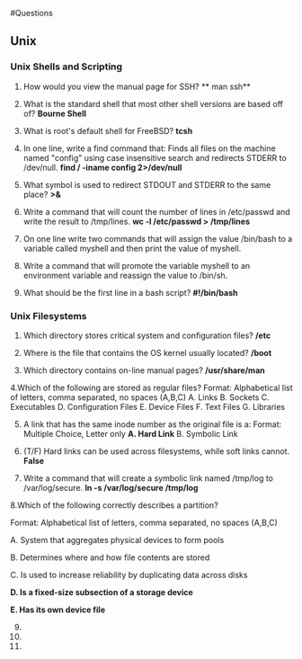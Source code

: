 #Questions

## Unix

### Unix Shells and Scripting

1. How would you view the manual page for SSH? ** man ssh**

2. What is the standard shell that most other shell versions are based off of? **Bourne Shell**

3. What is root's default shell for FreeBSD? **tcsh**

4. In one line, write a find command that: Finds all files on the machine named "config" using case insensitive search and redirects STDERR to /dev/null. **find / -iname config 2>/dev/null**

5. What symbol is used to redirect STDOUT and STDERR to the same place? **>&**

6. Write a command that will count the number of lines in /etc/passwd and write the result to /tmp/lines. **wc -l /etc/passwd > /tmp/lines**

7. On one line write two commands that will assign the value /bin/bash to a variable called myshell and then print the value of myshell.

8. Write a command that will promote the variable myshell to an environment variable and reassign the value to /bin/sh.

9. What should be the first line in a bash script? **#!/bin/bash**

### Unix Filesystems

1. Which directory stores critical system and configuration files? **/etc**

2. Where is the file that contains the OS kernel usually located? **/boot**


3. Which directory contains on-line manual pages? **/usr/share/man**

4.Which of the following are stored as regular files?
Format: Alphabetical list of letters, comma separated, no spaces (A,B,C)
A. Links
B. Sockets
C. Executables
D. Configuration Files
E. Device Files
F. Text Files
G. Libraries

5. A link that has the same inode number as the original file is a:
Format: Multiple Choice, Letter only
**A. Hard Link**
B. Symbolic Link

6. (T/F) Hard links can be used across filesystems, while soft links cannot. **False**

7. Write a command that will create a symbolic link named /tmp/log to /var/log/secure. **ln -s /var/log/secure /tmp/log**

8.Which of the following correctly describes a partition?

Format: Alphabetical list of letters, comma separated, no spaces (A,B,C)

A. System that aggregates physical devices to form pools

B. Determines where and how file contents are stored

C. Is used to increase reliability by duplicating data across disks

**D. Is a fixed-size subsection of a storage device**

**E. Has its own device file**

9.

10.

11.
